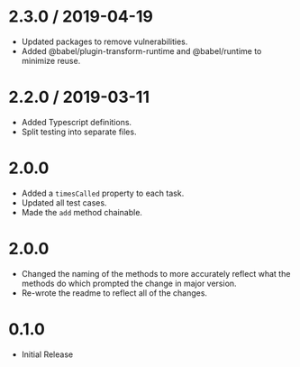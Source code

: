 2.3.0 / 2019-04-19
==================

* Updated packages to remove vulnerabilities.
* Added @babel/plugin-transform-runtime and @babel/runtime to minimize reuse.

2.2.0 / 2019-03-11
==================

* Added Typescript definitions.
* Split testing into separate files.

2.0.0
==================

* Added a `timesCalled` property to each task.
* Updated all test cases.
* Made the `add` method chainable.

2.0.0
==================

* Changed the naming of the methods to more accurately reflect what the methods do which prompted the change in major version.
* Re-wrote the readme to reflect all of the changes.

0.1.0
==================

* Initial Release
